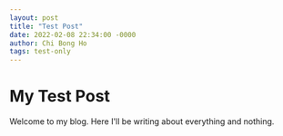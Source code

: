 ```yaml
---
layout: post
title: "Test Post"
date: 2022-02-08 22:34:00 -0000
author: Chi Bong Ho
tags: test-only
---
```

# My Test Post

Welcome to my blog. Here I'll be writing about everything and nothing.
